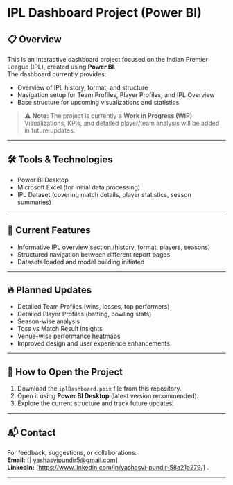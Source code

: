 
# IPL Dashboard Project (Power BI)

## 📋 Overview
This is an interactive dashboard project focused on the Indian Premier League (IPL), created using **Power BI**.  
The dashboard currently provides:
- Overview of IPL history, format, and structure
- Navigation setup for Team Profiles, Player Profiles, and IPL Overview
- Base structure for upcoming visualizations and statistics

> ⚠️ **Note:** The project is currently a **Work in Progress (WIP)**. Visualizations, KPIs, and detailed player/team analysis will be added in future updates.

---

## 🛠️ Tools & Technologies
- Power BI Desktop
- Microsoft Excel (for initial data processing)
- IPL Dataset (covering match details, player statistics, season summaries)

---

## 🎯 Current Features
- Informative IPL overview section (history, format, players, seasons)
- Structured navigation between different report pages
- Datasets loaded and model building initiated

---

## 🔥 Planned Updates
- Detailed Team Profiles (wins, losses, top performers)
- Detailed Player Profiles (batting, bowling stats)
- Season-wise analysis
- Toss vs Match Result Insights
- Venue-wise performance heatmaps
- Improved design and user experience enhancements

---

## 🚀 How to Open the Project
1. Download the `iplDashboard.pbix` file from this repository.
2. Open it using **Power BI Desktop** (latest version recommended).
3. Explore the current structure and track future updates!

---

## 📬 Contact
For feedback, suggestions, or collaborations:  
**Email:** [| yashasvipundir5@gmail.com]  
**LinkedIn:** [https://www.linkedin.com/in/yashasvi-pundir-58a21a279/]
.

---
